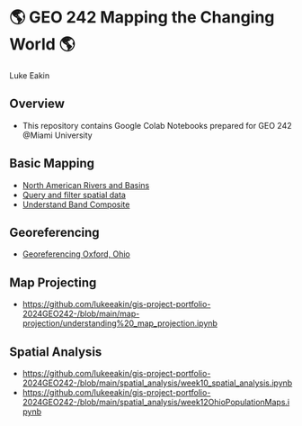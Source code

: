 # :earth_americas: GEO 242 Mapping the Changing World :earth_americas:

Luke Eakin

## Overview
- This repository contains Google Colab Notebooks prepared for GEO 242 @Miami University

## Basic Mapping

- [North American Rivers and Basins](https://github.com/lukeeakin/gis-project-portfolio-2024GEO242-/blob/main/basic-mapping/Copy_of_geo242_week_02_assignment_template.ipynb)
- [Query and filter spatial data](https://github.com/lukeeakin/gis-project-portfolio-2024GEO242-/blob/main/basic-mapping/counties_age_index.ipynb)
- [Understand Band Composite](https://github.com/lukeeakin/gis-project-portfolio-2024GEO242-/blob/main/basic-mapping/Understand_Band_Composite.ipynb)

## Georeferencing

- [Georeferencing Oxford, Ohio](https://github.com/lukeeakin/gis-project-portfolio-2024GEO242-/blob/main/georeferencing/basic_map_tiler_projections.ipynb)

## Map Projecting

- https://github.com/lukeeakin/gis-project-portfolio-2024GEO242-/blob/main/map-projection/understanding%20_map_projection.ipynb

## Spatial Analysis

- https://github.com/lukeeakin/gis-project-portfolio-2024GEO242-/blob/main/spatial_analysis/week10_spatial_analysis.ipynb
- https://github.com/lukeeakin/gis-project-portfolio-2024GEO242-/blob/main/spatial_analysis/week12OhioPopulationMaps.ipynb
